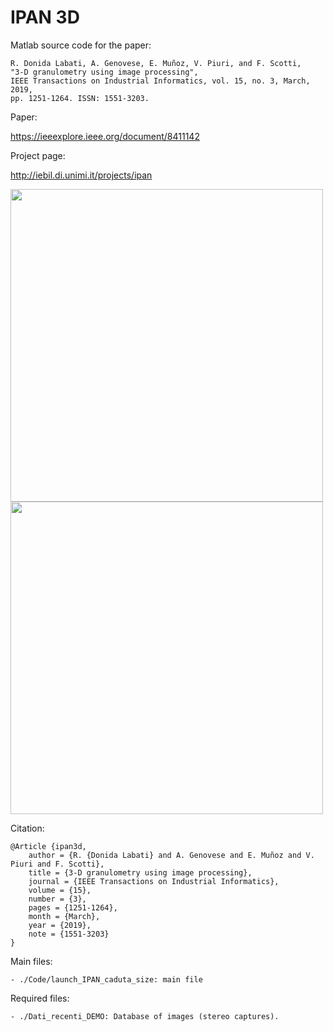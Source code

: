 # IPAN 3D

Matlab source code for the paper:

	R. Donida Labati, A. Genovese, E. Muñoz, V. Piuri, and F. Scotti, 
	"3-D granulometry using image processing", 
	IEEE Transactions on Industrial Informatics, vol. 15, no. 3, March, 2019, 
	pp. 1251-1264. ISSN: 1551-3203.
	
Paper:

https://ieeexplore.ieee.org/document/8411142
	
Project page:

http://iebil.di.unimi.it/projects/ipan
    
<img src="https://homes.di.unimi.it/genovese/graphics/ipan3d1.jpg" width="500">
<img src="https://homes.di.unimi.it/genovese/graphics/ipan3d2.jpg" width="500">

Citation:

	@Article {ipan3d,
        author = {R. {Donida Labati} and A. Genovese and E. Muñoz and V. Piuri and F. Scotti},
        title = {3-D granulometry using image processing},
        journal = {IEEE Transactions on Industrial Informatics},
        volume = {15},
        number = {3},
        pages = {1251-1264},
        month = {March},
        year = {2019},
        note = {1551-3203}
    }

Main files:

	- ./Code/launch_IPAN_caduta_size: main file

Required files:

	- ./Dati_recenti_DEMO: Database of images (stereo captures).

	
